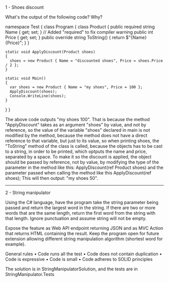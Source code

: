 1 - Shoes discount

What's the output of the following code? Why?

namespace Test
{
  class Program
  {
    class Product
    {
      public required string Name { get; set; } // Added "required" to fix compiler warning
      public int Price { get; set; }
      public override string ToString() { return $"{Name} {Price}"; }
    }

    static void ApplyDiscount(Product shoes)
    {
      shoes = new Product { Name = "discounted shoes", Price = shoes.Price / 2 };
    }

    static void Main()
    {
      var shoes = new Product { Name = "my shoes", Price = 100 };
      ApplyDiscount(shoes);
      Console.WriteLine(shoes);
    }
  }
}

The above code outputs "my shoes 100".
That is because the method "ApplyDiscount" takes as an argument "shoes" by value, and not by reference, so the value of the variable "shoes" declared in main is not modified by the method, because the method does not have a direct reference to that variable, but just to its value,
so when printing shoes, the "ToString" method of the class is called, because the objects has to be cast to a string, in order to be printed, which optputs the name and price, separated by a space.
To make it so the discount is applied, the object should be passed by reference, not by value, by modifying the type of the parameter in the method like this:
 ApplyDiscount(ref Product shoes)
and the parameter passed when calling the method like this
ApplyDiscount(ref shoes);
This will then output:
"my shoes 50".

---

2 - String manipulator

Using the C# language, have the program take the string parameter being passed and return the largest word in the string.
If there are two or more words that are the same length, return the first word from the string with that length.
Ignore punctuation and assume string will not be empty.

Expose the feature as Web API endpoint returning JSON and as MVC Action that returns HTML containing the result.
Keep the program open for future extension allowing different string manipulation algorithm (shortest word for example).

General rules
• Code runs all the test
• Code does not contain duplication
• Code is expressive
• Code is small
• Code adheres to SOLID principles

The solution is in StringManipulatorSolution, and the tests are in StringManipulator.Tests
